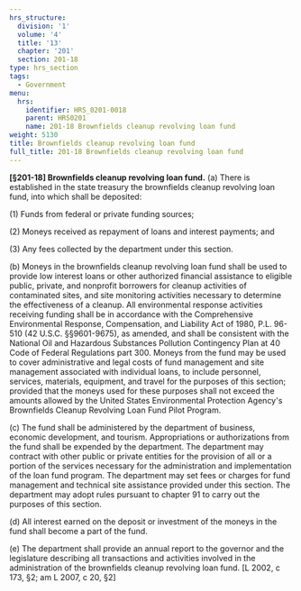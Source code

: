 ```yaml
---
hrs_structure:
  division: '1'
  volume: '4'
  title: '13'
  chapter: '201'
  section: 201-18
type: hrs_section
tags:
  - Government
menu:
  hrs:
    identifier: HRS_0201-0018
    parent: HRS0201
    name: 201-18 Brownfields cleanup revolving loan fund
weight: 5130
title: Brownfields cleanup revolving loan fund
full_title: 201-18 Brownfields cleanup revolving loan fund
---
```

**[§201-18] Brownfields cleanup revolving loan fund.** (a) There is established in the state treasury the brownfields cleanup revolving loan fund, into which shall be deposited:

(1) Funds from federal or private funding sources;

(2) Moneys received as repayment of loans and interest payments; and

(3) Any fees collected by the department under this section.

(b) Moneys in the brownfields cleanup revolving loan fund shall be used to provide low interest loans or other authorized financial assistance to eligible public, private, and nonprofit borrowers for cleanup activities of contaminated sites, and site monitoring activities necessary to determine the effectiveness of a cleanup. All environmental response activities receiving funding shall be in accordance with the Comprehensive Environmental Response, Compensation, and Liability Act of 1980, P.L. 96-510 (42 U.S.C. §§9601-9675), as amended, and shall be consistent with the National Oil and Hazardous Substances Pollution Contingency Plan at 40 Code of Federal Regulations part 300\. Moneys from the fund may be used to cover administrative and legal costs of fund management and site management associated with individual loans, to include personnel, services, materials, equipment, and travel for the purposes of this section; provided that the moneys used for these purposes shall not exceed the amounts allowed by the United States Environmental Protection Agency's Brownfields Cleanup Revolving Loan Fund Pilot Program.

(c) The fund shall be administered by the department of business, economic development, and tourism. Appropriations or authorizations from the fund shall be expended by the department. The department may contract with other public or private entities for the provision of all or a portion of the services necessary for the administration and implementation of the loan fund program. The department may set fees or charges for fund management and technical site assistance provided under this section. The department may adopt rules pursuant to chapter 91 to carry out the purposes of this section.

(d) All interest earned on the deposit or investment of the moneys in the fund shall become a part of the fund.

(e) The department shall provide an annual report to the governor and the legislature describing all transactions and activities involved in the administration of the brownfields cleanup revolving loan fund. [L 2002, c 173, §2; am L 2007, c 20, §2]